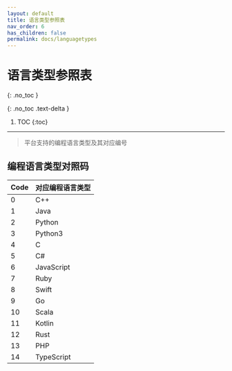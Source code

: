 ```yaml
---
layout: default
title: 语言类型参照表
nav_order: 6
has_children: false
permalink: docs/languagetypes
---
```


# 语言类型参照表
{: .no_toc }



{: .no_toc .text-delta }

1. TOC
{:toc}

---

> 平台支持的编程语言类型及其对应编号

## 编程语言类型对照码

| Code | 对应编程语言类型 |
| :--- | :--------------- |
| 0    | C++              |
| 1    | Java             |
| 2    | Python           |
| 3    | Python3          |
| 4    | C                |
| 5    | C#               |
| 6    | JavaScript       |
| 7    | Ruby             |
| 8    | Swift            |
| 9    | Go               |
| 10   | Scala            |
| 11   | Kotlin           |
| 12   | Rust             |
| 13   | PHP              |
| 14   | TypeScript       |

